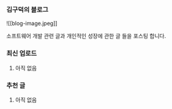 
### 김구덕의 블로그
![[blog-image.jpeg]]

소프트웨어 개발 관련 글과 개인적인 성장에 관한 글 들을 포스팅 합니다.

### 최신 업로드
1. 아직 없음

### 추천 글
1. 아직 없음
